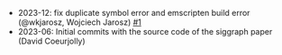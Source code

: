 * 2023-12: fix duplicate symbol error and emscripten build error (@wkjarosz, Wojciech Jarosz) [#1](https://github.com/loispaulin/CascadedSobol/pull/1)
* 2023-06: Initial commits with the source code of the siggraph paper (David Coeurjolly)
